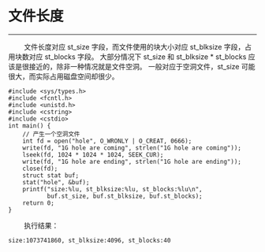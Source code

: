 # 文件长度
***

&emsp;&emsp;
文件长度对应 st\_size 字段，而文件使用的块大小对应 st\_blksize 字段，占用块数对应 st\_blocks 字段。
大部分情况下 st\_size 和 st\_blksize * st\_blocks 应该是很接近的，除非一种情况就是文件空洞。
一般对应于空洞文件，st\_size 可能很大，而实际占用磁盘空间却很少。

    #include <sys/types.h>
    #include <fcntl.h>
    #include <unistd.h>
    #include <cstring>
    #include <cstdio>
    int main() {
        // 产生一个空洞文件
        int fd = open("hole", O_WRONLY | O_CREAT, 0666);
        write(fd, "1G hole are coming", strlen("1G hole are coming"));
        lseek(fd, 1024 * 1024 * 1024, SEEK_CUR);
        write(fd, "1G hole are ending", strlen("1G hole are ending"));
        close(fd);
        struct stat buf;
        stat("hole", &buf);
        printf("size:%lu, st_blksize:%lu, st_blocks:%lu\n",
               buf.st_size, buf.st_blksize, buf.st_blocks);
        return 0;
    }

&emsp;&emsp;
执行结果：

    size:1073741860, st_blksize:4096, st_blocks:40